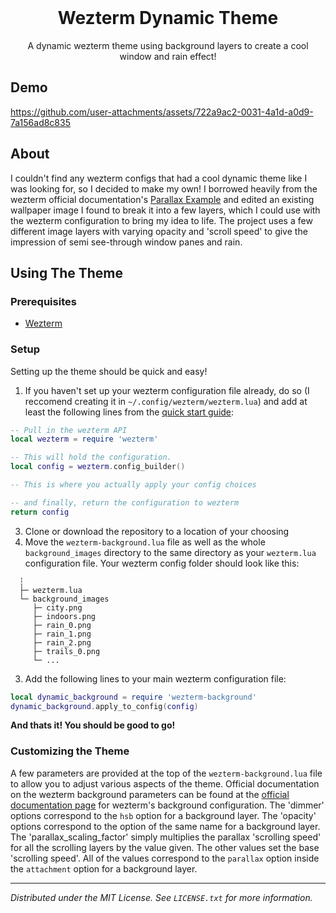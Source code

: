 <br />
<div align="center">
  <h1 align="center">Wezterm Dynamic Theme</h1>

  <p align="center">
    A dynamic wezterm theme using background layers to create a cool window and rain effect!
    <br />

  </p>
</div>

## Demo
https://github.com/user-attachments/assets/722a9ac2-0031-4a1d-a0d9-7a156ad8c835

## About
I couldn't find any wezterm configs that had a cool dynamic theme like I was looking for, so I decided to make my own! 
I borrowed heavily from the wezterm official documentation's [Parallax Example](https://wezfurlong.org/wezterm/config/lua/config/background.html#parallax-example) and edited an existing wallpaper image I found to break it into a few layers, which I could use with the wezterm configuration to bring my idea to life. The project uses a few different image layers with varying opacity and 'scroll speed' to give the impression of semi see-through window panes and rain. 

## Using The Theme

### Prerequisites
- [Wezterm](https://github.com/wez/wezterm)

### Setup
Setting up the theme should be quick and easy!
1. If you haven't set up your wezterm configuration file already, do so (I reccomend creating it in `~/.config/wezterm/wezterm.lua`) and add at least the following lines from the [quick start guide](https://wezfurlong.org/wezterm/config/files.html):
```lua
-- Pull in the wezterm API
local wezterm = require 'wezterm'

-- This will hold the configuration.
local config = wezterm.config_builder()

-- This is where you actually apply your config choices

-- and finally, return the configuration to wezterm
return config
```
3. Clone or download the repository to a location of your choosing
4. Move the `wezterm-background.lua` file as well as the whole `background_images` directory to the same directory as your `wezterm.lua` configuration file. Your wezterm config folder should look like this:
```
  ┆
  ├─ wezterm.lua
  └─ background_images
     ├─ city.png
     ├─ indoors.png
     ├─ rain_0.png
     ├─ rain_1.png
     ├─ rain_2.png
     ├─ trails_0.png
     └─ ...
```
3. Add the following lines to your main wezterm configuration file:
```lua
local dynamic_background = require 'wezterm-background'
dynamic_background.apply_to_config(config)
```
**And thats it! You should be good to go!**

### Customizing the Theme
A few parameters are provided at the top of the `wezterm-background.lua` file to allow you to adjust various aspects of the theme. Official documentation on the wezterm background parameters can be found at the [official documentation page](https://wezfurlong.org/wezterm/config/lua/config/background.html) for wezterm's background configuration.
The 'dimmer' options correspond to the `hsb` option for a background layer.
The 'opacity' options correspond to the option of the same name for a background layer.
The 'parallax_scaling_factor' simply multiplies the parallax 'scrolling speed' for all the scrolling layers by the value given. The other values set the base 'scrolling speed'. All of the values correspond to the `parallax` option inside the `attachment` option for a background layer.


---

*Distributed under the MIT License. See `LICENSE.txt` for more information.*


